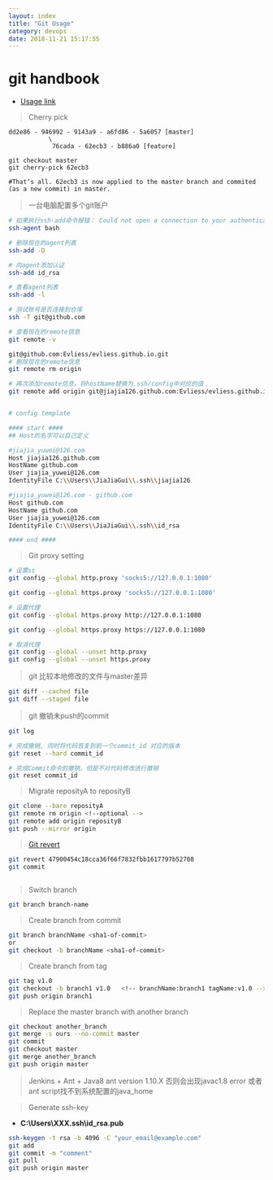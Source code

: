 ```yaml
---
layout: index
title: "Git Usage"
category: devops
date: 2018-11-21 15:17:55
---
```


# git handbook

- [Usage link](http://rogerdudler.github.io/git-guide/)

> Cherry pick

```
dd2e86 - 946992	- 9143a9 - a6fd86 - 5a6057 [master]
           \
            76cada - 62ecb3	- b886a0 [feature]

git checkout master
git cherry-pick 62ecb3

#That’s all. 62ecb3 is now applied to the master branch and commited (as a new commit) in master.
```

> 一台电脑配置多个git账户

```bash
# 如果执行ssh-add命令报错： Could not open a connection to your authentication agent
ssh-agent bash

# 删除现在的agent列表
ssh-add -D

# 向agent添加认证
ssh-add id_rsa

# 查看agent列表
ssh-add -l

# 测试账号是否连接到仓库
ssh -T git@github.com

# 查看现在的remote信息
git remote -v

git@github.com:Evliess/evliess.github.io.git
# 删除现在的remote信息
git remote rm origin

# 再次添加remote信息，将hostName替换为.ssh/config中对应的值
git remote add origin git@jiajia126.github.com:Evliess/evliess.github.io.git


# config template

#### start #### 
## Host的名字可以自己定义

#jiajia_yuwei@126.com
Host jiajia126.github.com
HostName github.com
User jiajia_yuwei@126.com
IdentityFile C:\\Users\\JiaJiaGui\\.ssh\\jiajia126

#jiajia_yuwei@126.com - github.com
Host github.com
HostName github.com
User jiajia_yuwei@126.com
IdentityFile C:\\Users\\JiaJiaGui\\.ssh\\id_rsa

#### end #### 

```

> Git proxy setting

```bash
# 设置ss
git config --global http.proxy 'socks5://127.0.0.1:1080'

git config --global https.proxy 'socks5://127.0.0.1:1080'

# 设置代理
git config --global https.proxy http://127.0.0.1:1080

git config --global https.proxy https://127.0.0.1:1080

# 取消代理
git config --global --unset http.proxy
git config --global --unset https.proxy

```


> git 比较本地修改的文件与master差异

```bash
git diff --cached file
git diff --staged file

```

> git 撤销未push的commit

```bash
git log

# 完成撤销, 同时将代码恢复到前一个commit_id 对应的版本
git reset --hard commit_id

# 完成Commit命令的撤销，但是不对代码修改进行撤销
git reset commit_id

```
> Migrate reposityA to reposityB

```bash
git clone --bare reposityA
git remote rm origin <!--optional -->
git remote add origin reposityB
git push --mirror origin

```

> [Git revert](https://github.com/geeeeeeeeek/git-recipes/wiki/5.2-%E4%BB%A3%E7%A0%81%E5%9B%9E%E6%BB%9A%EF%BC%9AReset%E3%80%81Checkout%E3%80%81Revert%E7%9A%84%E9%80%89%E6%8B%A9)  

```bash
git revert 47900454c18cca36f66f7832fbb1617797b52708
git commit
 
```

> Switch branch

```bash
git branch branch-name
```

> Create branch from commit

```bash
git branch branchName <sha1-of-commit>
or
git checkout -b branchName <sha1-of-commit>

```

> Create branch from tag

```bash
git tag v1.0
git checkout -b branch1 v1.0   <!-- branchName:branch1 tagName:v1.0 -->
git push origin branch1

```
> Replace the master branch with another branch

```bash
git checkout another_branch
git merge -s ours --no-commit master
git commit
git checkout master
git merge another_branch
git push origin master

```

> Jenkins + Ant + Java8
ant version 1.10.X 否则会出现javac1.8 error 或者 ant script找不到系统配置的java_home  

> Generate ssh-key
- **C:\Users\XXX\.ssh\id_rsa.pub**

```bash
ssh-keygen -t rsa -b 4096 -C "your_email@example.com" 
git add 
git commit -m "comment"
git pull
git push origin master 

```